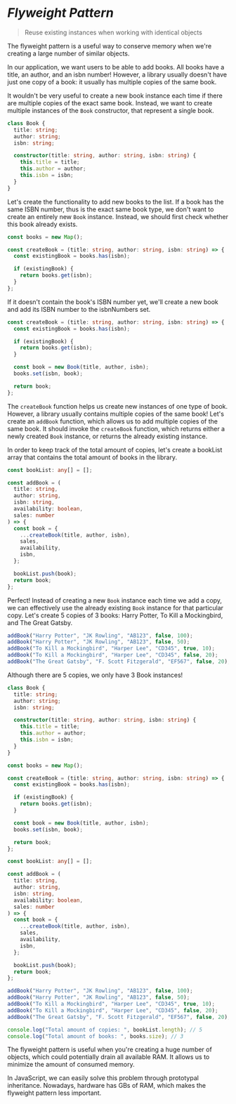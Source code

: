 # **_Flyweight Pattern_**

> Reuse existing instances when working with identical objects

The flyweight pattern is a useful way to conserve memory when we're creating
a large number of similar objects.

In our application, we want users to be able to add books. All books have
a title, an author, and an isbn number! However, a library usually doesn't have
just one copy of a book: it usually has multiple copies of the same book.

It wouldn't be very useful to create a new book instance each time if there are
multiple copies of the exact same book. Instead, we want to create multiple
instances of the `Book` constructor, that represent a single book.

```ts
class Book {
  title: string;
  author: string;
  isbn: string;

  constructor(title: string, author: string, isbn: string) {
    this.title = title;
    this.author = author;
    this.isbn = isbn;
  }
}
```

Let's create the functionality to add new books to the list. If a book has the
same ISBN number, thus is the exact same book type, we don't want to create an entirely new `Book` instance. Instead, we should first check whether this
book already exists.

```ts
const books = new Map();

const createBook = (title: string, author: string, isbn: string) => {
  const existingBook = books.has(isbn);

  if (existingBook) {
    return books.get(isbn);
  }
};
```

If it doesn't contain the book's ISBN number yet, we'll create a new book and
add its ISBN number to the isbnNumbers set.

```ts
const createBook = (title: string, author: string, isbn: string) => {
  const existingBook = books.has(isbn);

  if (existingBook) {
    return books.get(isbn);
  }

  const book = new Book(title, author, isbn);
  books.set(isbn, book);

  return book;
};
```

The `createBook` function helps us create new instances of one type of book.
However, a library usually contains multiple copies of the same book! Let's
create an `addBook` function, which allows us to add multiple copies of the
same book. It should invoke the `createBook` function, which returns either a
newly created `Book` instance, or returns the already existing instance.

In order to keep track of the total amount of copies, let's create
a bookList array that contains the total amount of books in the library.

```ts
const bookList: any[] = [];

const addBook = (
  title: string,
  author: string,
  isbn: string,
  availability: boolean,
  sales: number
) => {
  const book = {
    ...createBook(title, author, isbn),
    sales,
    availability,
    isbn,
  };

  bookList.push(book);
  return book;
};
```

Perfect! Instead of creating a new `Book` instance each time we add a copy,
we can effectively use the already existing `Book` instance for that particular
copy. Let's create 5 copies of 3 books: Harry Potter, To Kill a Mockingbird, and
The Great Gatsby.

```ts
addBook("Harry Potter", "JK Rowling", "AB123", false, 100);
addBook("Harry Potter", "JK Rowling", "AB123", false, 50);
addBook("To Kill a Mockingbird", "Harper Lee", "CD345", true, 10);
addBook("To Kill a Mockingbird", "Harper Lee", "CD345", false, 20);
addBook("The Great Gatsby", "F. Scott Fitzgerald", "EF567", false, 20);
```

Although there are 5 copies, we only have 3 Book instances!

```ts
class Book {
  title: string;
  author: string;
  isbn: string;

  constructor(title: string, author: string, isbn: string) {
    this.title = title;
    this.author = author;
    this.isbn = isbn;
  }
}

const books = new Map();

const createBook = (title: string, author: string, isbn: string) => {
  const existingBook = books.has(isbn);

  if (existingBook) {
    return books.get(isbn);
  }

  const book = new Book(title, author, isbn);
  books.set(isbn, book);

  return book;
};

const bookList: any[] = [];

const addBook = (
  title: string,
  author: string,
  isbn: string,
  availability: boolean,
  sales: number
) => {
  const book = {
    ...createBook(title, author, isbn),
    sales,
    availability,
    isbn,
  };

  bookList.push(book);
  return book;
};

addBook("Harry Potter", "JK Rowling", "AB123", false, 100);
addBook("Harry Potter", "JK Rowling", "AB123", false, 50);
addBook("To Kill a Mockingbird", "Harper Lee", "CD345", true, 10);
addBook("To Kill a Mockingbird", "Harper Lee", "CD345", false, 20);
addBook("The Great Gatsby", "F. Scott Fitzgerald", "EF567", false, 20);

console.log("Total amount of copies: ", bookList.length); // 5
console.log("Total amount of books: ", books.size); // 3
```

The flyweight pattern is useful when you're creating a huge
number of objects, which could potentially drain all available RAM. It allows us
to minimize the amount of consumed memory.

In JavaScript, we can easily solve this problem through prototypal inheritance.
Nowadays, hardware has GBs of RAM, which makes the flyweight pattern
less important.

